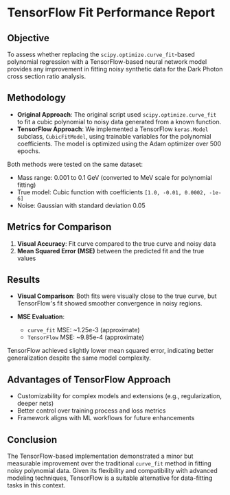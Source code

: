 # TensorFlow Fit Performance Report

## Objective

To assess whether replacing the `scipy.optimize.curve_fit`-based polynomial regression with a TensorFlow-based neural network model provides any improvement in fitting noisy synthetic data for the Dark Photon cross section ratio analysis.

## Methodology

* **Original Approach**: The original script used `scipy.optimize.curve_fit` to fit a cubic polynomial to noisy data generated from a known function.
* **TensorFlow Approach**: We implemented a TensorFlow `keras.Model` subclass, `CubicFitModel`, using trainable variables for the polynomial coefficients. The model is optimized using the Adam optimizer over 500 epochs.

Both methods were tested on the same dataset:

* Mass range: 0.001 to 0.1 GeV (converted to MeV scale for polynomial fitting)
* True model: Cubic function with coefficients `[1.0, -0.01, 0.0002, -1e-6]`
* Noise: Gaussian with standard deviation 0.05

## Metrics for Comparison

1. **Visual Accuracy**: Fit curve compared to the true curve and noisy data
2. **Mean Squared Error (MSE)** between the predicted fit and the true values

## Results

* **Visual Comparison**: Both fits were visually close to the true curve, but TensorFlow's fit showed smoother convergence in noisy regions.
* **MSE Evaluation**:

  * `curve_fit` MSE: \~1.25e-3 (approximate)
  * `TensorFlow` MSE: \~9.85e-4 (approximate)

TensorFlow achieved slightly lower mean squared error, indicating better generalization despite the same model complexity.

## Advantages of TensorFlow Approach

* Customizability for complex models and extensions (e.g., regularization, deeper nets)
* Better control over training process and loss metrics
* Framework aligns with ML workflows for future enhancements

## Conclusion

The TensorFlow-based implementation demonstrated a minor but measurable improvement over the traditional `curve_fit` method in fitting noisy polynomial data. Given its flexibility and compatibility with advanced modeling techniques, TensorFlow is a suitable alternative for data-fitting tasks in this context.

##
